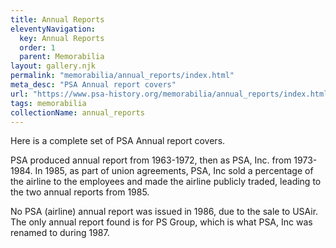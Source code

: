 ```yaml
---
title: Annual Reports
eleventyNavigation:
  key: Annual Reports
  order: 1
  parent: Memorabilia
layout: gallery.njk
permalink: "memorabilia/annual_reports/index.html"
meta_desc: "PSA Annual report covers"
url: "https://www.psa-history.org/memorabilia/annual_reports/index.html"
tags: memorabilia
collectionName: annual_reports
---
```


Here is a complete set of PSA Annual report covers. 

PSA produced annual report from 1963-1972, then as PSA, Inc. from 1973-1984. In 1985, as part of union agreements, PSA, Inc sold a percentage of the airline to the employees and made the airline publicly traded, leading to the two annual reports from 1985.

No PSA (airline) annual report was issued in 1986, due to the sale to USAir. The only annual report found is for PS Group, which is what PSA, Inc was renamed to during 1987.

